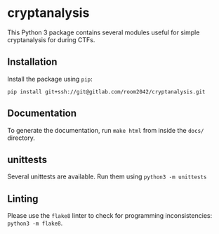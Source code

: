# cryptanalysis
This Python 3 package contains several modules useful for simple cryptanalysis for during CTFs.

## Installation
Install the package using `pip`:

```
pip install git+ssh://git@gitlab.com/room2042/cryptanalysis.git
```

## Documentation
To generate the documentation, run `make html` from inside the `docs/` directory.

## unittests
Several unittests are available.
Run them using `python3 -m unittests`

## Linting
Please use the `flake8` linter to check for programming inconsistencies: `python3 -m flake8`.
